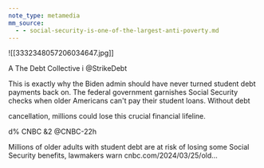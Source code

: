 ```yaml
---
note_type: metamedia
mm_source:
  - - social-security-is-one-of-the-largest-anti-poverty.md
---
```


![[3332348057206034647.jpg]]

A The Debt Collective i
@StrikeDebt

This is exactly why the Biden admin should have
never turned student debt payments back on.
The federal government garnishes Social
Security checks when older Americans can't
pay their student loans. Without debt

cancellation, millions could lose this crucial
financial lifeline.

d% CNBC &2 @CNBC-22h

Millions of older adults with student debt are at
risk of losing some Social Security benefits,
lawmakers warn cnbc.com/2024/03/25/old...


